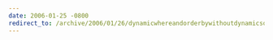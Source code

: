 ```yaml
---
date: 2006-01-25 -0800
redirect_to: /archive/2006/01/26/dynamicwhereandorderbywithoutdynamicsql.aspx/
---
```

